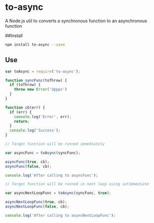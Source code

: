 # to-async
A Node.js util to converts a synchronous function to an asynchronous function

##Install
```sh
npm install to-async --save
```

## Use
```js
var toAsync = require('to-async');

function syncFunc(toThrow) {
  if (toThrow) {
    throw new Error('Uppps')
  }
}

function cb(err) {
  if (err) {
    console.log('Error', err);
    return;
  }
  console.log('Success');
}

// Target function will be runned immediately

var asyncFunc = toAsync(syncFunc);

asyncFunc(true, cb);
asyncFunc(false, cb);

console.log('After calling to asyncFunc');

// Target function will be runned in next loop using setImmediate

var asyncNextLoopFunc = toAsync(syncFunc, true);

asyncNextLoopFunc(true, cb);
asyncNextLoopFunc(false, cb);

console.log('After calling to asyncNextLoopFunc');
```
